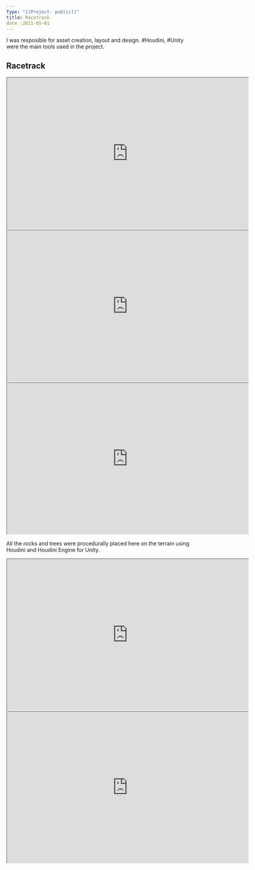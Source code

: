```yaml
---
Type: "[[Project- public]]"
title: Racetrack
date :2021-05-01
---
```

I was resposible for asset creation, layout and design. #Houdini, #Unity were the main tools used in the project.

## Racetrack
<iframe src="https://drive.google.com/file/d/1zrErIkO35MLXS67hww-EYoHMXbbrnPyy/preview" width="640" height="400" allow="autoplay"></iframe>

<iframe src="https://drive.google.com/file/d/1E5Ho2IKOgsf3FzLguGc9eP9BRi_f5PGM/preview" width="640" height="400" allow="autoplay"></iframe>

<iframe src="https://drive.google.com/file/d/1itHe9IVmqHApx656mN891I6ZwgOpVTkt/preview" width="640" height="400" allow="autoplay"></iframe>


All the rocks and trees were procedurally placed here on the terrain using Houdini and Houdini Engine for Unity.
<iframe src="https://drive.google.com/file/d/12C7e1UCRE-6STtyeYPXJl7y9WwTKoMYF/preview" width="640" height="400" allow="autoplay"></iframe>

<iframe src="https://drive.google.com/file/d/1JesuAPGFcsK2ySoFoBPITN0GrrWEAqDB/preview" width="640" height="400" allow="autoplay"></iframe>



